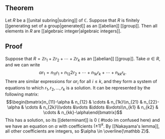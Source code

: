 ## Theorem
Let $R$ be a [[unital subring|subring]] of $\mathbb C$. Suppose that $R$ is finitely [[generating set of a group|generated]] as an [[abelian]] [[group]]. Then all elements in $R$ are [[algebraic integer|algebraic integers]].
## Proof
Suppose that $R = \mathbb Zr_1 + \mathbb Zr_2 +\cdots + \mathbb Zr_k$ as an [[abelian]] [[group]]. Take $\alpha\in R$, and we can write $$\alpha r_1 = n_{11}r_1+n_{12}2r_2+\cdots + n_{1k}r_k + \cdots + n_{kk}r_k.$$ There are similar expressions for $\alpha r_i$ for all $i \leq k$, and they form a system of equations to which $r_1,r_2,\dots,r_k$ is a solution. It can be represented by the following matrix: $$\begin{bmatrix}n_{11}-\alpha 
 & n_{12} & \cdots & n_{1k}\\n_{21} & n_{22}-\alpha & \cdots & n_{2k}\\\vdots &\vdots &\ddots &\vdots\\n_{k1} & n_{k2} & \cdots & n_{kk}-\alpha\end{bmatrix}$$
This has a solution, so its [[determinant]] is $0$ ( #todo im confused here) and we have an equation on $\alpha$ with coefficients $(\pm 1)^k$. By [[Nakayama's lemma]], all other coefficients are integers, so $\alpha \in \overline{\mathbb Z}$.